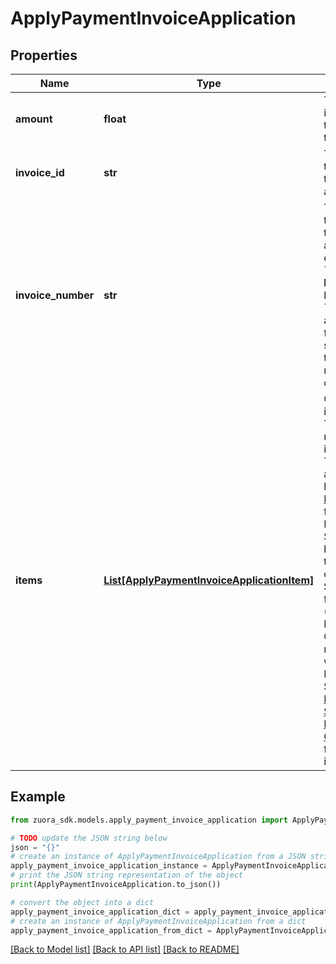 # ApplyPaymentInvoiceApplication


## Properties

Name | Type | Description | Notes
------------ | ------------- | ------------- | -------------
**amount** | **float** | The amount that is applied from the payment to the invoice.  | 
**invoice_id** | **str** | The unique ID of the invoice that the payment is applied to.  | [optional] 
**invoice_number** | **str** | The number of the invoice that the payment is applied to. For example, &#x60;INV00000001&#x60;.   **Note:** When both the &#x60;invoiceNumber&#x60; and &#x60;invoiceId&#x60; fields are specified, the two fields must match with each other.  | [optional] 
**items** | [**List[ApplyPaymentInvoiceApplicationItem]**](ApplyPaymentInvoiceApplicationItem.md) | Container for invoice items. The maximum number of items is 1,000.  **Note:** This field is only available if you have the [Invoice Item Settlement](https://knowledgecenter.zuora.com/Billing/Billing_and_Payments/Invoice_Settlement/C_Invoice_Item_Settlement) feature enabled. Invoice Item Settlement must be used together with other Invoice Settlement features (Unapplied Payments, and Credit and Debit memos).  If you wish to enable Invoice Settlement, see [Invoice Settlement Enablement and Checklist Guide](https://knowledgecenter.zuora.com/Billing/Billing_and_Payments/Invoice_Settlement/Invoice_Settlement_Migration_Checklist_and_Guide) for more information.  | [optional] 

## Example

```python
from zuora_sdk.models.apply_payment_invoice_application import ApplyPaymentInvoiceApplication

# TODO update the JSON string below
json = "{}"
# create an instance of ApplyPaymentInvoiceApplication from a JSON string
apply_payment_invoice_application_instance = ApplyPaymentInvoiceApplication.from_json(json)
# print the JSON string representation of the object
print(ApplyPaymentInvoiceApplication.to_json())

# convert the object into a dict
apply_payment_invoice_application_dict = apply_payment_invoice_application_instance.to_dict()
# create an instance of ApplyPaymentInvoiceApplication from a dict
apply_payment_invoice_application_from_dict = ApplyPaymentInvoiceApplication.from_dict(apply_payment_invoice_application_dict)
```
[[Back to Model list]](../README.md#documentation-for-models) [[Back to API list]](../README.md#documentation-for-api-endpoints) [[Back to README]](../README.md)



